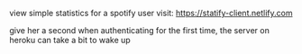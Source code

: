 view simple statistics for a spotify user
visit: https://statify-client.netlify.com

give her a second when authenticating for the first time, the server on heroku can take a bit to wake up
